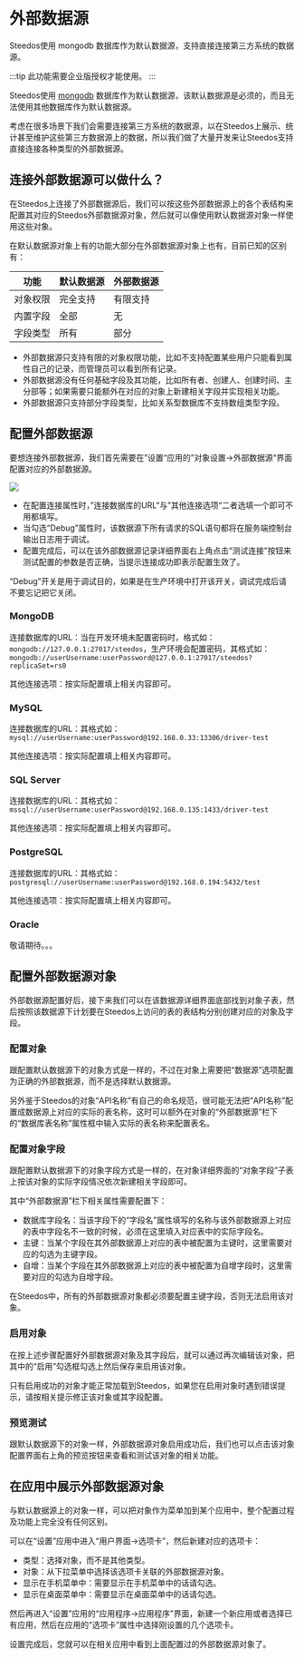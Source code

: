 # 外部数据源

Steedos使用 mongodb 数据库作为默认数据源，支持直接连接第三方系统的数据源。

:::tip
此功能需要企业版授权才能使用。
:::

Steedos使用 [mongodb](https://www.mongodb.com/) 数据库作为默认数据源，该默认数据源是必须的，而且无法使用其他数据库作为默认数据源。

考虑在很多场景下我们会需要连接第三方系统的数据源，以在Steedos上展示、统计甚至维护这些第三方数据源上的数据，所以我们做了大量开发来让Steedos支持直接连接各种类型的外部数据源。

## 连接外部数据源可以做什么？

在Steedos上连接了外部数据源后，我们可以按这些外部数据源上的各个表结构来配置其对应的Steedos外部数据源对象，然后就可以像使用默认数据源对象一样使用这些对象。

在默认数据源对象上有的功能大部分在外部数据源对象上也有，目前已知的区别有：

| 功能 | 默认数据源 | 外部数据源 |
|:---:|----|----|
| 对象权限 | 完全支持 | 有限支持 |
| 内置字段 | 全部 | 无 |
| 字段类型 | 所有 | 部分 |

* 外部数据源只支持有限的对象权限功能，比如不支持配置某些用户只能看到属性自己的记录，而管理员可以看到所有记录。
* 外部数据源没有任何基础字段及其功能，比如所有者、创建人、创建时间、主分部等；如果需要只能额外在对应的对象上新建相关字段并实现相关功能。
* 外部数据源只支持部分字段类型，比如关系型数据库不支持数组类型字段。

## 配置外部数据源

要想连接外部数据源，我们首先需要在”设置“应用的”对象设置→外部数据源“界面配置对应的外部数据源。

 ![](https://console.steedos.cn/api/files/images/etkGP7eubmCNAQrkx)

* 在配置连接属性时，”连接数据库的URL“与”其他连接选项“二者选填一个即可不用都填写。
* 当勾选“Debug”属性时，该数据源下所有请求的SQL语句都将在服务端控制台输出日志用于调试。
* 配置完成后，可以在该外部数据源记录详细界面右上角点击“测试连接”按钮来测试配置的参数是否正确，当提示连接成功即表示配置生效了。


<alert type="info">
“Debug”开关是用于调试目的，如果是在生产环境中打开该开关，调试完成后请不要忘记把它关闭。

</alert>

### MongoDB

连接数据库的URL：当在开发环境未配置密码时，格式如：`mongodb://127.0.0.1:27017/steedos`，生产环境会配置密码，其格式如：`mongodb://userUsername:userPassword@127.0.0.1:27017/steedos?replicaSet=rs0`

其他连接选项：按实际配置填上相关内容即可。

### MySQL

连接数据库的URL：其格式如：`mysql://userUsername:userPassword@192.168.0.33:13306/driver-test`

其他连接选项：按实际配置填上相关内容即可。

### SQL Server

连接数据库的URL：其格式如：`mssql://userUsername:userPassword@192.168.0.135:1433/driver-test`

其他连接选项：按实际配置填上相关内容即可。

### PostgreSQL

连接数据库的URL：其格式如：`postgresql://userUsername:userPassword@192.168.0.194:5432/test `

其他连接选项：按实际配置填上相关内容即可。

### Oracle

敬请期待。。。

## 配置外部数据源对象

外部数据源配置好后，接下来我们可以在该数据源详细界面底部找到对象子表，然后按照该数据源下计划要在Steedos上访问的表的表结构分别创建对应的对象及字段。

### 配置对象

跟配置默认数据源下的对象方式是一样的，不过在对象上需要把“数据源”选项配置为正确的外部数据源，而不是选择默认数据源。

另外鉴于Steedos的对象“API名称”有自己的命名规范，很可能无法把“API名称”配置成数据源上对应的实际的表名称，这时可以额外在对象的“外部数据源”栏下的“数据库表名称”属性框中输入实际的表名称来配置表名。

### 配置对象字段

跟配置默认数据源下的对象字段方式是一样的，在对象详细界面的“对象字段”子表上按该对象的实际字段情况依次新建相关字段即可。

其中“外部数据源”栏下相关属性需要配置下：

* 数据库字段名：当该字段下的“字段名”属性填写的名称与该外部数据源上对应的表中字段名不一致的时候，必须在这里填入对应表中的实际字段名。
* 主键：当某个字段在其外部数据源上对应的表中被配置为主键时，这里需要对应的勾选为主键字段。
* 自增：当某个字段在其外部数据源上对应的表中被配置为自增字段时，这里需要对应的勾选为自增字段。


<alert type="tip">
在Steedos中，所有的外部数据源对象都必须要配置主键字段，否则无法启用该对象。

</alert>

### 启用对象

在按上述步骤配置好外部数据源对象及其字段后，就可以通过再次编辑该对象，把其中的“启用”勾选框勾选上然后保存来启用该对象。

只有启用成功的对象才能正常加载到Steedos，如果您在启用对象时遇到错误提示，请按相关提示修正该对象或其字段配置。

### 预览测试

跟默认数据源下的对象一样，外部数据源对象启用成功后，我们也可以点击该对象配置界面右上角的预览按钮来查看和测试该对象的相关功能。

## 在应用中展示外部数据源对象

与默认数据源上的对象一样，可以把对象作为菜单加到某个应用中，整个配置过程及功能上完全没有任何区别。

可以在“设置”应用中进入“用户界面→选项卡”，然后新建对应的选项卡：

* 类型：选择对象，而不是其他类型。
* 对象：从下拉菜单中选择该选项卡关联的外部数据源对象。
* 显示在手机菜单中：需要显示在手机菜单中的话请勾选。
* 显示在桌面菜单中：需要显示在桌面菜单中的话请勾选。

然后再进入“设置”应用的“应用程序→应用程序”界面，新建一个新应用或者选择已有应用，然后在应用的“选项卡”属性中选择刚设置的几个选项卡。

设置完成后，您就可以在相关应用中看到上面配置过的外部数据源对象了。 